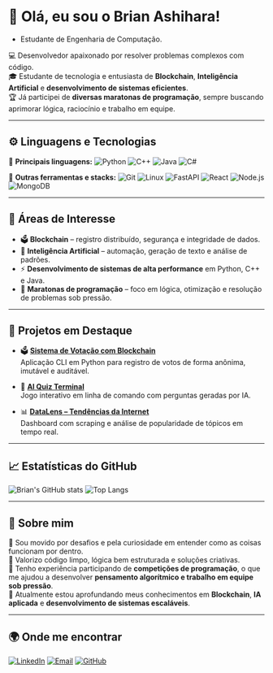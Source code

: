 # 👋 Olá, eu sou o Brian Ashihara!
  - Estudante de Engenharia de Computação.

💻 Desenvolvedor apaixonado por resolver problemas complexos com código.  
🎓 Estudante de tecnologia e entusiasta de **Blockchain**, **Inteligência Artificial** e **desenvolvimento de sistemas eficientes**.  
🏆 Já participei de **diversas maratonas de programação**, sempre buscando aprimorar lógica, raciocínio e trabalho em equipe.  

---

## ⚙️ Linguagens e Tecnologias

🧠 **Principais linguagens:**
![Python](https://img.shields.io/badge/Python-3776AB?style=for-the-badge&logo=python&logoColor=white)
![C++](https://img.shields.io/badge/C++-00599C?style=for-the-badge&logo=c%2B%2B&logoColor=white)
![Java](https://img.shields.io/badge/Java-007396?style=for-the-badge&logo=java&logoColor=white)
![C#](https://img.shields.io/badge/C%23-512BD4?style=for-the-badge&logo=csharp&logoColor=white)

🧩 **Outras ferramentas e stacks:**
![Git](https://img.shields.io/badge/Git-F05032?style=for-the-badge&logo=git&logoColor=white)
![Linux](https://img.shields.io/badge/Linux-FCC624?style=for-the-badge&logo=linux&logoColor=black)
![FastAPI](https://img.shields.io/badge/FastAPI-009688?style=for-the-badge&logo=fastapi&logoColor=white)
![React](https://img.shields.io/badge/React-20232A?style=for-the-badge&logo=react&logoColor=61DAFB)
![Node.js](https://img.shields.io/badge/Node.js-339933?style=for-the-badge&logo=node-dot-js&logoColor=white)
![MongoDB](https://img.shields.io/badge/MongoDB-47A248?style=for-the-badge&logo=mongodb&logoColor=white)

---

## 🧠 Áreas de Interesse

- 🗳️ **Blockchain** – registro distribuído, segurança e integridade de dados.  
- 🤖 **Inteligência Artificial** – automação, geração de texto e análise de padrões.  
- ⚡ **Desenvolvimento de sistemas de alta performance** em Python, C++ e Java.  
- 🧩 **Maratonas de programação** – foco em lógica, otimização e resolução de problemas sob pressão.  

---

## 🚀 Projetos em Destaque

- 🗳️ [**Sistema de Votação com Blockchain**](https://github.com/brian-ashihara/votacao-blockchain)  
  Aplicação CLI em Python para registro de votos de forma anônima, imutável e auditável.  

- 🤖 [**AI Quiz Terminal**](https://github.com/brian-ashihara/ai-quiz-terminal)  
  Jogo interativo em linha de comando com perguntas geradas por IA.  

- 📊 [**DataLens – Tendências da Internet**](https://github.com/brian-ashihara/datalens)  
  Dashboard com scraping e análise de popularidade de tópicos em tempo real.  

---

## 📈 Estatísticas do GitHub

![Brian's GitHub stats](https://github-readme-stats.vercel.app/api?username=brian-ashihara&show_icons=true&theme=tokyonight&count_private=true)
![Top Langs](https://github-readme-stats.vercel.app/api/top-langs/?username=brian-ashihara&layout=compact&theme=tokyonight)

---

## 💬 Sobre mim

🎯 Sou movido por desafios e pela curiosidade em entender como as coisas funcionam por dentro.  
🧩 Valorizo código limpo, lógica bem estruturada e soluções criativas.  
🏅 Tenho experiência participando de **competições de programação**, o que me ajudou a desenvolver **pensamento algorítmico e trabalho em equipe sob pressão**.  
🚀 Atualmente estou aprofundando meus conhecimentos em **Blockchain**, **IA aplicada** e **desenvolvimento de sistemas escaláveis**.

---

## 🌍 Onde me encontrar

[![LinkedIn](https://img.shields.io/badge/LinkedIn-blue?style=for-the-badge&logo=linkedin)](https://www.linkedin.com/in/brianashihara)
[![Email](https://img.shields.io/badge/Email-D14836?style=for-the-badge&logo=gmail&logoColor=white)](mailto:brian09.c.a@gmail.com)
[![GitHub](https://img.shields.io/badge/GitHub-100000?style=for-the-badge&logo=github&logoColor=white)](https://github.com/BrianAshihara)



